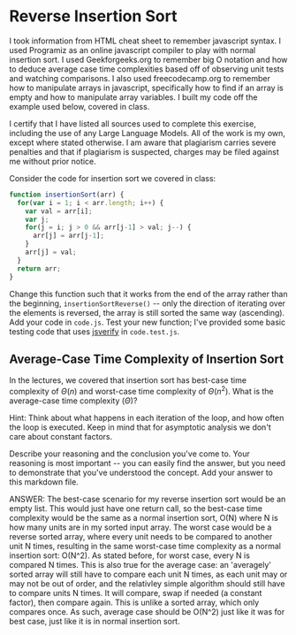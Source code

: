 # Reverse Insertion Sort

I took information from HTML cheat sheet to remember javascript syntax. I used Programiz as an online javascript compiler to play with normal insertion sort.
I used Geekforgeeks.org to remember big O notation and how to deduce average case time complexities based off of observing unit tests and watching comparisons. 
I also used freecodecamp.org to remember how to manipulate arrays in javascript, specifically how to find if an array is empty and how to manipulate array variables.
I built my code off the example used below, covered in class.

I certify that I have listed all sources used to complete this exercise, including the use
of any Large Language Models. All of the work is my own, except where stated
otherwise. I am aware that plagiarism carries severe penalties and that if plagiarism is
suspected, charges may be filed against me without prior notice.

Consider the code for insertion sort we covered in class:

```javascript
function insertionSort(arr) {
  for(var i = 1; i < arr.length; i++) {
    var val = arr[i];
    var j;
    for(j = i; j > 0 && arr[j-1] > val; j--) {
      arr[j] = arr[j-1];
    }
    arr[j] = val;
  }
  return arr;
}
```

Change this function such that it works from the end of the array rather than
the beginning, `insertionSortReverse()` -- only the direction of
iterating over the elements is reversed, the array is still sorted the same way
(ascending). Add your code in `code.js`. Test your new function; I've provided
some basic testing code that uses [jsverify](https://jsverify.github.io/) in
`code.test.js`.

## Average-Case Time Complexity of Insertion Sort

In the lectures, we covered that insertion sort has best-case time complexity of
$\Theta(n)$ and worst-case time complexity of $\Theta(n^2)$. What is the
average-case time complexity ($\Theta$)?

Hint: Think about what happens in each iteration of the loop, and how often the
loop is executed. Keep in mind that for asymptotic analysis we don't care about
constant factors.

Describe your reasoning and the conclusion you've come to. Your reasoning is
most important -- you can easily find the answer, but you need to demonstrate
that you've understood the concept. Add your answer to this markdown file.

ANSWER:
The best-case scenario for my reverse insertion sort would be an empty list. This would just have one return call, so the best-case time complexity would be the same as
a normal insertion sort, O(N) where N is how many units are in my sorted input array. The worst case would be a reverse sorted array, where every unit needs to be compared
to another unit N times, resulting in the same worst-case time complexity as a normal insertion sort: O(N^2). As stated before, for worst case, every N is compared N times.
This is also true for the average case: an 'averagely' sorted array will still have to compare each unit N times, as each unit may or may not be out of order, and the 
relativley simple algorithm should still have to compare units N times. It will compare, swap if needed (a constant factor), then compare again. This is unlike a sorted 
array, which only compares once. As such, average case should be O(N^2) just like it was for best case, just like it is in normal insertion sort. 
